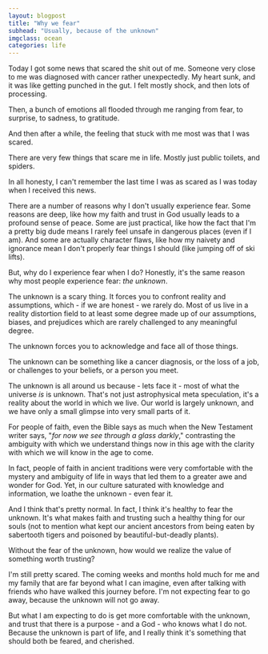```yaml
---
layout: blogpost
title: "Why we fear"
subhead: "Usually, because of the unknown"
imgclass: ocean
categories: life
---
```


Today I got some news that scared the shit out of me. Someone very close to me was diagnosed with cancer rather unexpectedly. My heart sunk, and it was like getting punched in the gut. I felt mostly shock, and then lots of processing. 

Then, a bunch of emotions all flooded through me ranging from fear, to surprise, to sadness, to gratitude. 

And then after a while, the feeling that stuck with me most was that I was scared.

There are very few things that scare me in life. Mostly just public toilets, and spiders. 

In all honesty, I can't remember the last time I was as scared as I was today when I received this news.

There are a number of reasons why I don't usually experience fear. Some reasons are deep, like how my faith and trust in God usually leads to a profound sense of peace. Some are just practical, like how the fact that I'm a pretty big dude means I rarely feel unsafe in dangerous places (even if I am). And some are actually character flaws, like how my naivety and ignorance mean I don't properly fear things I should (like jumping off of ski lifts).

But, why do I experience fear when I do? Honestly, it's the same reason why most people experience fear: *the unknown*.

The unknown is a scary thing. It forces you to confront reality and assumptions, which - if we are honest - we rarely do. Most of us live in a reality distortion field to at least some degree made up of our assumptions, biases, and prejudices which are rarely challenged to any meaningful degree.

The unknown forces you to acknowledge and face all of those things.

The unknown can be something like a cancer diagnosis, or the loss of a job, or challenges to your beliefs, or a person you meet. 

The unknown is all around us because - lets face it - most of what the universe *is* is unknown. That's not just astrophysical meta speculation, it's a reality about the world in which we live. Our world is largely unknown, and we have only a small glimpse into very small parts of it.

For people of faith, even the Bible says as much when the New Testament writer says, "*for now we see through a glass darkly*," contrasting the ambiguity with which we understand things now in this age with the clarity with which we will know in the age to come.

In fact, people of faith in ancient traditions were very comfortable with the mystery and ambiguity of life in ways that led them to a greater awe and wonder for God. Yet, in our culture saturated with knowledge and information, we loathe the unknown - even fear it.

And I think that's pretty normal. In fact, I think it's healthy to fear the unknown. It's what makes faith and trusting such a healthy thing for our souls (not to mention what kept our ancient ancestors from being eaten by sabertooth tigers and poisoned by beautiful-but-deadly plants). 

Without the fear of the unknown, how would we realize the value of something worth trusting?

I'm still pretty scared. The coming weeks and months hold much for me and my family that are far beyond what I can imagine, even after talking with friends who have walked this journey before. I'm not expecting fear to go away, because the unknown will not go away. 

But what I am expecting to do is get more comfortable with the unknown, and trust that there is a purpose - and a God - who knows what I do not. Because the unknown is part of life, and I really think it's something that should both be feared, and cherished.




